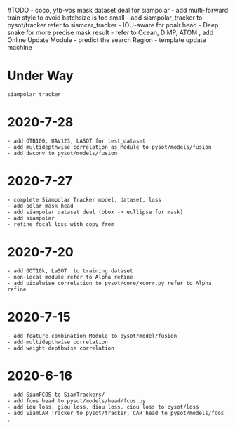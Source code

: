 #TODO
    - coco, ytb-vos mask dataset deal for siampolar
    - add multi-forward train style to avoid batchsize is too small
    - add siampolar_tracker to pysot/tracker refer to siamcar_tracker
    - IOU-aware for poalr head
    - Deep snake for more precise mask result
    - refer to Ocean, DIMP, ATOM , add Online Update Module
    - predict the search Region
    - template update machine 

#  Under Way
    siampolar tracker
    
# 2020-7-28
    - add OTB100, UAV123, LASOT for test_dataset
    - add multidepthwise correlation as Module to pysot/models/fusion
    - add dwconv to pysot/models/fusion

# 2020-7-27
    - complete Siampolar Tracker model, dataset, loss
    - add polar mask head
    - add siampolar dataset deal (bbox -> ecllipse for mask)
    - add siampolar
    - refine focal loss with copy from  

# 2020-7-20
    - add GOT10k, LaSOT  to training dataset
    - non-local module refer to Alpha refine
    - add pixelwise correlation to pysot/core/xcorr.py refer to Alpha refine
      
# 2020-7-15 
    - add feature combination Module to pysot/model/fusion
    - add multidepthwise correlation
    - add weight depthwise correlation
    
# 2020-6-16
    - add SiamFCOS to SiamTrackers/
    - add fcos head to pysot/models/head/fcos.py
    - add iou loss, giou loss, diou loss, ciou loss to pysot/loss
    - add SiamCAR Tracker to pysot/tracker, CAR head to pysot/models/fcos , 